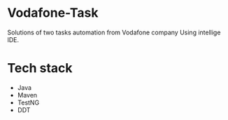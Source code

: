 # Vodafone-Task
Solutions of two tasks automation from Vodafone company Using intellige IDE.

# Tech stack
- Java
- Maven
- TestNG
- DDT

